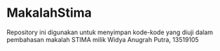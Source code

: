 # MakalahStima
Repository ini digunakan untuk menyimpan kode-kode yang diuji dalam pembahasan makalah STIMA milik Widya Anugrah Putra, 13519105
